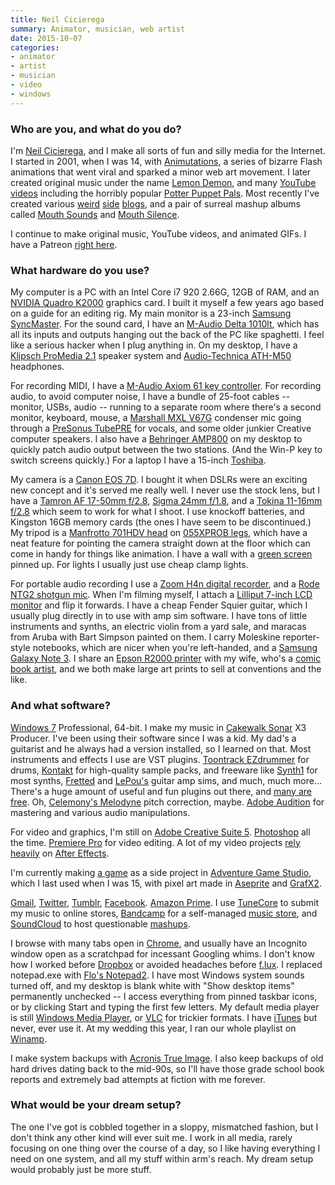 ```yaml
---
title: Neil Cicierega
summary: Animator, musician, web artist
date: 2015-10-07
categories:
- animator
- artist
- musician
- video
- windows
---
```


### Who are you, and what do you do?

I'm [Neil Cicierega](http://www.neilcic.com/ "Neil's website."), and I make all sorts of fun and silly media for the Internet. I started in 2001, when I was 14, with [Animutations](http://www.animutation.com/ "Neil's Flash animations."), a series of bizarre Flash animations that went viral and sparked a minor web art movement. I later created original music under the name [Lemon Demon](http://www.lemondemon.com/ "Neil's music."), and many [YouTube videos](https://www.youtube.com/user/NeilCicierega "Neil's YouTube videos.") including the horribly popular [Potter Puppet Pals](https://www.youtube.com/watch?v=Tx1XIm6q4r4 "Neil's Harry Potter puppet video."). Most recently I've created various [weird](http://www.windows95tips.com/ "Neil's serious Windows 95 tips.") [side](http://outslide.tumblr.com/ "Neil's SlideShare image collection.") [blogs](http://google-suggest.tumblr.com/ "Neil's collection og Google search suggestions."), and a pair of surreal mashup albums called [Mouth Sounds](http://www.neilcic.com/mouthsounds "Neil's mashup album.") and [Mouth Silence](http://www.neilcic.com/mouthsilence "Neil's other mashup album.").

I continue to make original music, YouTube videos, and animated GIFs. I have a Patreon [right here](https://www.patreon.com/NeilC "Neil's Patreon account.").

### What hardware do you use?

My computer is a PC with an Intel Core i7 920 2.66G, 12GB of RAM, and an [NVIDIA Quadro K2000][quadro-k2000] graphics card. I built it myself a few years ago based on a guide for an editing rig. My main monitor is a 23-inch [Samsung SyncMaster][syncmaster-2343bwx]. For the sound card, I have an [M-Audio Delta 1010lt][delta-1010lt], which has all its inputs and outputs hanging out the back of the PC like spaghetti. I feel like a serious hacker when I plug anything in. On my desktop, I have a [Klipsch ProMedia 2.1][promedia-2.1] speaker system and [Audio-Technica ATH-M50][ath-m50] headphones.

For recording MIDI, I have a [M-Audio Axiom 61 key controller][axiom-61]. For recording audio, to avoid computer noise, I have a bundle of 25-foot cables -- monitor, USBs, audio -- running to a separate room where there's a second monitor, keyboard, mouse, a [Marshall MXL V67G][mxl-v67g] condenser mic going through a [PreSonus TubePRE][tubepre] for vocals, and some older junkier Creative computer speakers. I also have a [Behringer AMP800][amp800] on my desktop to quickly patch audio output between the two stations. (And the Win-P key to switch screens quickly.) For a laptop I have a 15-inch [Toshiba][satellite-radius-p55w-b5318].

My camera is a [Canon EOS 7D][eos-7d]. I bought it when DSLRs were an
exciting new concept and it's served me really well. I never use the stock lens, but I have a [Tamron AF 17-50mm f/2.8][af-17-50mm-f2.8-xr-di-ii-ld], [Sigma 24mm f/1.8][24mm-f1.8-ex-dg], and a [Tokina 11-16mm f/2.8][11-16mm-f2.8-at-x116-pro-dx] which seem to work for what I shoot. I use knockoff batteries, and Kingston 16GB memory cards (the ones I have seem to be discontinued.) My tripod is a [Manfrotto 701HDV head][701hdv-pro-fluid-video-mini-head] on [055XPROB legs][055xprob], which have a neat feature for pointing the camera straight down at the floor which can come in handy for things like animation. I have a wall with a [green screen][chroma-key-green] pinned up. For lights I usually just use cheap clamp lights.

For portable audio recording I use a [Zoom H4n digital recorder][h4n], and a [Rode NTG2 shotgun mic][ntg2]. When I'm filming myself, I attach a [Lilliput 7-inch LCD monitor][668gl-70np-h-y] and flip it forwards. I have a cheap Fender Squier guitar, which I usually plug directly in to use with amp sim software. I have tons of little instruments and synths, an electric violin from a yard sale, and maracas from Aruba with Bart Simpson painted on them. I carry Moleskine reporter-style notebooks, which are nicer when you're left-handed, and a [Samsung Galaxy Note 3][galaxy-note-3]. I share an [Epson R2000 printer][stylus-photo-r2000] with my wife, who's a [comic book artist](http://www.mingdoyle.com/ "Ming's website."), and we both make large art prints to sell at conventions and the like.

### And what software?

[Windows 7][windows-7] Professional, 64-bit. I make my music in [Cakewalk Sonar][sonar] X3 Producer. I've been using their software since I was a kid. My dad's a guitarist and he always had a version installed, so I learned on that. Most instruments and effects I use are VST plugins. [Toontrack EZdrummer][ezdrummer] for drums, [Kontakt][] for high-quality sample packs, and freeware like [Synth1][] for most synths, [Fretted][fretted-synth] and [LePou's](http://lepouplugins.blogspot.com/ "Leo's plugin website.") guitar amp sims, and much, much more... There's a huge amount of useful and fun plugins out there, and [many are free](http://bedroomproducersblog.com/free-vst-plugins/ "An article about the best free VST plugins."). Oh, [Celemony's Melodyne][melodyne] pitch correction, maybe. [Adobe Audition][audition] for mastering and various audio manipulations.

For video and graphics, I'm still on [Adobe Creative Suite 5][creative-suite]. [Photoshop][] all the time. [Premiere Pro][premiere-pro] for video editing. A lot of my video projects [rely](https://www.youtube.com/watch?v=LvrCoDZUwRg "Neil's Goosebumps video on YouTube.") [heavily](https://www.youtube.com/watch?v=XAsPeY8BsQU "Neil's MOUTH video on YouTube.") on [After Effects][after-effects].

I'm currently making [a game](https://twitter.com/iconarchitect10 "Neil's game's Twitter account.") as a side project in [Adventure Game Studio][adventure-game-studio], which I last used when I was 15, with pixel art made in [Aseprite][] and [GrafX2][].

[Gmail][], [Twitter][], [Tumblr][], [Facebook][]. [Amazon Prime][amazon-prime]. I use [TuneCore][] to submit my music to online stores, [Bandcamp][] for a self-managed [music store](http://lemondemon.bandcamp.com/ "Neil's Bandcamp store."), and [SoundCloud][] to host questionable [mashups](https://soundcloud.com/neilcic "Neil's SoundCloud account.").

I browse with many tabs open in [Chrome][], and usually have an Incognito window open as a scratchpad for incessant Googling whims. I don't know how I worked before [Dropbox][] or avoided headaches before [f.lux][]. I replaced notepad.exe with [Flo's Notepad2][notepad2]. I have most Windows system sounds turned off, and my desktop is blank white with "Show desktop items" permanently unchecked -- I access everything from pinned taskbar icons, or by clicking Start and typing the first few letters. My default media player is still [Windows Media Player][windows-media-player], or [VLC][] for trickier formats. I have [iTunes][] but never, ever use it. At my wedding this year, I ran our whole playlist on [Winamp][].

I make system backups with [Acronis True Image][true-image]. I also keep backups of old hard drives dating back to the mid-90s, so I'll have those grade school book reports and extremely bad attempts at fiction with me forever.

### What would be your dream setup?

The one I've got is cobbled together in a sloppy, mismatched fashion, but I don't think any other kind will ever suit me. I work in all media, rarely focusing on one thing over the course of a day, so I like having everything I need on one system, and all my stuff within arm's reach. My dream setup would probably just be more stuff.

[055xprob]: https://www.amazon.com/dp/B00IQ7PT50 "Tripod legs."
[11-16mm-f2.8-at-x116-pro-dx]: https://www.amazon.com/dp/B0014Z3XMC "A zoom lens."
[24mm-f1.8-ex-dg]: https://www.amazon.com/dp/B00005RKSO "A macro lens."
[668gl-70np-h-y]: https://www.lilliputuk.com/monitors/hdmi/668gl/ "A 7 inch HDMI field monitor."
[701hdv-pro-fluid-video-mini-head]: http://www.manfrotto.us/701hdv-pro-fluid-video-mini-head "An adjustable tripod head."
[adventure-game-studio]: https://www.adventuregamestudio.co.uk/ "A GUI for creating point-and-click games."
[af-17-50mm-f2.8-xr-di-ii-ld]: https://www.amazon.com/dp/B000EXR0SI "A camera lens."
[after-effects]: https://www.adobe.com/products/aftereffects.html "Motion graphics and video editing software."
[amazon-prime]: https://en.wikipedia.org/wiki/Amazon.com#Amazon_Prime "A membership service for Amazon."
[amp800]: https://www.musictribe.com/Categories/Behringer/Signal-Processors/Headphone-Amplifiers/AMP800/p/P0331 "A headphone amplifier."
[aseprite]: https://www.aseprite.org/ "A pixel editor and animation tool."
[ath-m50]: https://www.audio-technica.com/cms/headphones/0edf909675b1be4d/index.html "Studio headphones."
[audition]: https://creative.adobe.com/products/audition "An audio editing software suite."
[axiom-61]: https://m-audio.com/products/en_us/Axiom61.html "A USB MIDI controller."
[bandcamp]: https://bandcamp.com/ "A service for buying music directly from artists."
[chroma-key-green]: http://www.eefx.com/eefx2/store/chroma_key_greenscreen_bk.html "A green screen backdrop.."
[chrome]: https://www.google.com/intl/en/chrome/browser/ "A WebKit-based browser, where each tab runs in its own thread."
[creative-suite]: https://www.adobe.com/creativecloud.html "A collection of design tools."
[delta-1010lt]: http://www.m-audio.com/products/view/delta-1010lt "A soundcard with multiple input sources."
[dropbox]: https://www.dropbox.com/ "Online syncing and storage."
[eos-7d]: https://www.usa.canon.com/cusa/consumer/products/cameras/slr_cameras/eos_7d "An 18 megapixel digital SLR."
[ezdrummer]: https://en.wikipedia.org/wiki/EZdrummer "Drum sampler software."
[f.lux]: https://justgetflux.com/ "A tool to make the colour of your screen adapt to the current time of day."
[facebook]: https://www.facebook.com/ "A social networking site."
[fretted-synth]: https://rekkerd.org/fretted-synth/ "A collection of synthesiser instruments."
[galaxy-note-3]: https://en.wikipedia.org/wiki/Samsung_Galaxy_Note_3 "A phone/tablet."
[gmail]: https://mail.google.com/mail/ "Web-based email."
[grafx2]: http://pulkomandy.tk/projects/GrafX2 "A bitmap image editor."
[h4n]: https://www.zoom.co.jp/english/products/h4n/ "A digital audio recorder."
[itunes]: https://www.apple.com/itunes/ "A jukebox application and online store."
[kontakt]: https://www.native-instruments.com/en/products/komplete/samplers/kontakt-5/ "A large sound library."
[melodyne]: https://www.celemony.com/en/melodyne/what-is-melodyne "Specialised audio editing software."
[mxl-v67g]: http://www.mxlmics.com/microphones/studio/V67g/ "A condenser microphone."
[notepad2]: http://www.flos-freeware.ch/notepad2.html "A basic text editor."
[ntg2]: http://www.rodemic.com/microphones/ntg-2 "A condenser shotgun microphone."
[photoshop]: https://www.adobe.com/products/photoshop.html "A bitmap image editor."
[premiere-pro]: https://en.wikipedia.org/wiki/Adobe_Premiere_Pro "A video editing suite."
[promedia-2.1]: https://www.klipsch.com/promedia-2-1-computer-speakers "Computer speakers."
[quadro-k2000]: https://www.amazon.com/NVIDIA-Quadro-K2000-Graphics-PNY/dp/B00BLTE7DA "A video card."
[satellite-radius-p55w-b5318]: http://www.toshiba.com/us/computers/laptops/satellite/Radius/P55W-B5318 "A 15.6 inch touchscreen laptop."
[sonar]: http://www.cakewalk.com/products/sonar/ "Audio editing software."
[soundcloud]: https://soundcloud.com/ "An audio creation and sharing service."
[stylus-photo-r2000]: https://www.amazon.com/Epson-Wireless-Wide-Format-Printer-C11CB35201/dp/B00507NEBA "A printer that supports archival prints."
[syncmaster-2343bwx]: https://www.amazon.com/Samsung-2343BWX-23-Inch-LCD-Monitor/dp/B001N0H8YW "A 23 inch LCD monitor."
[synth1]: http://www.geocities.jp/daichi1969/softsynth/ "Synthesiser software."
[true-image]: https://www.acronis.com/en-us/personal/computer-backup/ "Backup software for Windows."
[tubepre]: https://www.presonus.com/products/TubePRE "A single channel preamp."
[tumblr]: https://www.tumblr.com/ "An online personal publishing platform."
[tunecore]: https://www.tunecore.com/ "A service for distributing music to online music stores."
[twitter]: https://twitter.com/ "An online micro-blogging platform."
[vlc]: http://www.videolan.org/vlc/ "An open-source media player."
[winamp]: http://www.winamp.com/ "A media player."
[windows-7]: https://en.wikipedia.org/wiki/Windows_7 "An operating system."
[windows-media-player]: https://en.wikipedia.org/wiki/Windows_Media_Player "Audio/media jukebox software."
